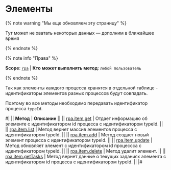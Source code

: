 # Элементы

{% note warning "Мы еще обновляем эту страницу" %}

Тут может не хватать некоторых данных — дополним в ближайшее время

{% endnote %}

{% note info "Права" %}

**Scope**: [`rpa`](../../../scopes/permissions.md) | **Кто может выполнять метод**: `любой пользователь`

{% endnote %}

Так как элементы каждого процесса хранятся в отдельной таблице - идентификаторы элементов разных процессов будут совпадать.

Поэтому во все методы необходимо передавать идентификатор процесса `typeId`.

#|
|| **Метод** | **Описание** ||
|| [rpa.item.get](./rpa-item-get.md) | Отдает информацию об элементе с идентификатором id процесса с идентификатором typeId. ||
|| [rpa.item.list](./rpa-item-list.md) | Метод вернет массив элементов процесса с идентификатором typeId. ||
|| [rpa.item.add](./rpa-item-add.md) | Метод создает новый элемент процесса с идентификатором typeId. ||
|| [rpa.item.update](./rpa-item-update.md) | Метод обновляет элемент с идентификатором id процессса с идентификатором typeId. ||
|| [rpa.item.delete](./rpa-item-delete.md) | Метод удалит элемент. ||
|| [rpa.item.getTasks](./rpa-item-get-tasks.md) | Метод вернет данные о текущих заданиях элемента с идентификатором id процесса с идентификатором typeId. ||
|#
